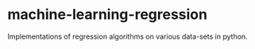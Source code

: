 # machine-learning-regression
Implementations of regression algorithms on various data-sets in python.
